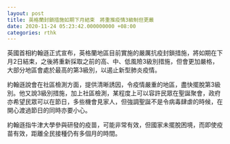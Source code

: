 ```yaml
---
layout: post
title: 英格蘭封鎖措施如期下月結束　將重推疫情3級制但更嚴
date: 2020-11-24 05:23:42.000000000 +08:00
categories: rthk
---
```


英國首相約翰遜正式宣布，英格蘭地區目前實施的嚴厲抗疫封鎖措施，將如期在下月2日結束，之後將重新採取之前的高、中、低風險3級別措施，但會更加嚴格，大部分地區會處於最高的第3級別，以遏止新型肺炎疫情。

約翰遜說會在社區檢測方面，提供清晰誘因，令疫情嚴重的地區，盡快擺脫第3級別。他又說3級別措施，加上社區檢測，某程度上可以容許民眾在聖誕聚會，政府亦希望民眾可以在節日，多些機會見家人，但強調聖誕不是令病毒肆虐的時候，在開心渡過節日的同時亦要小心。

約翰遜指牛津大學參與研發的疫苗，可能非常有效，但國家未擺脫困境，而即使疫苗有效，距離全民接種仍有多個月的時間。
